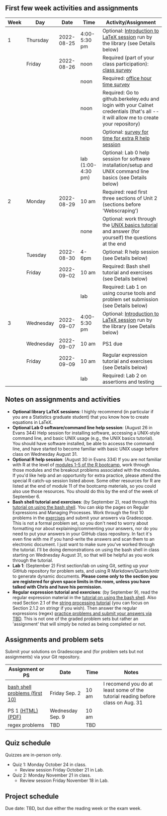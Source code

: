 ## First few week activities and assignments


| Week | Day    | Date       | Time | Activity/Assignment                                                                                                                          |
|------|--------|------------|------|----------------------------------------------------------------------------------------------------------------------------------------------|
| 1 | Thursday | 2022-08-25 | 4:00-5:30 pm | Optional: [Introduction to LaTeX session](https://berkeley.libcal.com/calendar/workshops) run by the library (see Details below)|
|     | Friday | 2022-08-26 | noon | Required (part of your class participation): [class survey](https://forms.gle/SVm9thpkh16Zps2h6)                                             |
|      |  |  | noon | Required: [office hour time survey](http://whenisgood.net/jxstc5k)                                                                           |
|      |  |  | noon | Required: Go to github.berkeley.edu and login with your Calnet credentials (that's all -- it will allow me to create your repository) | 
|      |  |  | noon | Optional: [survey for time for extra R help session](https://whenisgood.net/r3sgffx)                                                                                    |
|      |  |  | lab (1:00-4:30 pm)  | Optional: Lab 0 help session for software installation/setup and UNIX command line basics (see Details below)         |
| 2    | Monday | 2022-08-29 | 10 am     | Required: read first three sections of Unit 2 (sections before 'Webscraping')                                                                                                        |
|      |  |  | none     | Optional: work through the [UNIX basics tutorial](https://berkeley-scf.github.io/tutorial-unix-basics) and answer (for yourself) the questions at the end |
|     | Tuesday | 2022-08-30 | 4-6pm | Optional: R help session (see Details below) |
|     | Friday | 2022-09-02 | 10 am | Required: Bash shell tutorial and exercises (see Details below) |
|     | |  | lab | Required: Lab 1 on using course tools and problem set submission (see Details below)|
| 3 | Wednesday | 2022-09-07 | 4:00-5:30 pm | Optional: [Introduction to LaTeX session](https://berkeley.libcal.com/calendar/workshops) run by the library (see Details below)|
| | Wednesday | 2022-09-07 | 10 am | PS1 due | on Gradescope and via GitHub commit |
|     | Friday | 2022-09-09 | 10 am | Regular expression tutorial and exercises (see Details below) |
|     |  |  | lab | Required: Lab 2 on assertions and testing |

## Notes on assignments and activities

- **Optional library LaTeX sessions**: I highly recommend (in particular if you are a Statistics graduate student) that you know how to create equations in LaTeX.
- **Optional Lab 0 software/command line help session**: (August 26 in Evans 344) Help session for installing software, accessing a UNIX-style command line, and basic UNIX usage (e.g., the UNIX basics tutorial). You should have software installed, be able to accesss the command line, and have started to become familiar with basic UNIX usage before class on Wednesday August 31.
- **Optional R help session**: (August 30 in Evans 334) If you are not familiar with R at the level of [modules
1-5 of the R bootcamp](https://berkeley-scf.github.io/r-bootcamp-fall-2022/schedule),
work through those modules and the breakout problems associated with
the modules. If you'd like help and an opportunity for extra practice,
please attend the special R catch-up session listed above. Some other
resources for R are listed at the end of module 11 of the bootcamp
materials, so you could also use those resources. You should do this by the end of the week of September 6.
- **Bash shell tutorial and exercises**: (by September 2), read through this [tutorial on using the bash shell](https://berkeley-scf.github.io/tutorial-using-bash). You can skip the pages on Regular Expressions and Managing Processes. Work through the first 10 problems in the [exercises](https://berkeley-scf.github.io/tutorial-using-bash/exercises) and submit your answers via Gradescope. This is not a formal problem set, so you don't need to worry about formatting nor about explaining/commenting your answers, nor do you need to put your answers in your GitHub class repository. In fact it's even fine with me if you hand-write the answers and scan them to an electronic document. I just want to make sure you've worked through the tutorial. I'll be doing demonstrations on using the bash shell in class starting on Wednesday August 31, so that will be helpful as you work through the tutorial.
- **Lab 1**: (September 2) First section/lab on using Git, setting up your GitHub repository for problem sets, and using R Markdown/Quarto/knitr to generate dynamic documents. **Please come only to the section you are registered for given space limits in the room, unless you have talked with Chris and have his permission.** 
- **Regular expression tutorial and exercises**: (by September 9), read the regular expression material in the [tutorial on using the bash shell](https://berkeley-scf.github.io/tutorial-using-bash/regex). Also read Section 2.1 of the [string processing tutorial](https://berkeley-scf.github.io/tutorial-string-processing) (you can focus on Section 2.1.2 on stringr if you wish). Then answer the regular expressions (regex) [practice problems and submit your answers via TBD](TBD). This is not one of the graded problem sets but rather an 'assignment' that will simply be noted as being completed or not.

## Assignments and problem sets

Submit your solutions on Gradescope and (for problem sets but not assignments) via your Git repository. 

| Assignment or PS | Date | Time | Notes |
|----|----|----|----|
| [bash shell problems (first 10)](https://berkeley-scf.github.io/tutorial-using-bash/exercises) | Friday Sep. 2 | 10 am | I recomend you do at least some of the tutorial reading before class on Aug. 31 |
| PS 1 [(HTML)](ps/ps1.html) [(PDF)](ps/ps1.pdf) | Wednesday Sep. 9 | 10 am | |
| regex problems | TBD | TBD | |

## Quiz schedule

Quizzes are in-person only. 

- Quiz 1: Monday October 24 in class.
  - Review session Friday October 21 in Lab.
- Quiz 2: Monday November 21 in class.
  - Review session Friday November 18 in Lab.

## Project schedule

Due date: TBD, but due either the reading week or the exam week.
